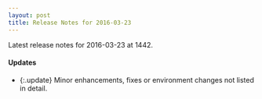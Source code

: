 ```yaml
---
layout: post
title: Release Notes for 2016-03-23
---
```


Latest release notes for 2016-03-23 at 1442.

<div class='updates' markdown='1'>

#### Updates

- {:.update} Minor enhancements, fixes or environment changes not listed in detail.

</div>


